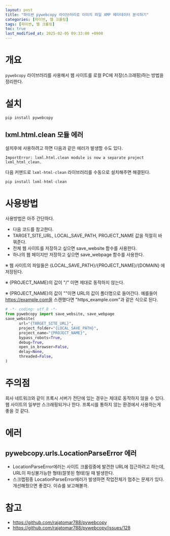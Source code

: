 ```yaml
---
layout: post
title: "파이썬 pywebcopy 라이브러리로 이미지 파일 XMP 메타데이터 분석하기"
categories: [파이썬, 웹 크롤링]
tags: [파이썬, 웹 크롤링]
toc: true
last_modified_at: 2025-02-05 09:33:00 +0900
---
```


# 개요 
`pywebcopy` 라이브러리를 사용해서 웹 사이트를 로컬 PC에 저장(스크래핑)하는 방법을 정리한다. 

# 설치

```py
pip install pywebcopy
```

## lxml.html.clean 모듈 에러 

설치후에 사용하려고 하면 다음과 같은 에러가 발생할 수도 있다. 

```
ImportError: lxml.html.clean module is now a separate project lxml_html_clean.
```

다음 커맨드로 `lxml-html-clean` 라이브러리를 수동으로 설치해주면 해결된다. 

```py
pip install lxml-html-clean
```

# 사용방법

사용방법은 아주 간단하다. 

- 다음 코드를 참고한다. 
- TARGET_SITE_URL, LOCAL_SAVE_PATH, PROJECT_NAME 값을 적절히 바꿔준다. 
- 전체 웹 사이트를 저장하고 싶으면 save_website 함수를 사용한다. 
- 하나의 웹 페이지만 저장하고 싶으면 save_webpage 함수를 사용한다. 

※ 웹 사이트의 파일들은 {LOCAL_SAVE_PATH}/{PROJECT_NAME}/{DOMAIN} 에 저장된다. 

※ {PROJECT_NAME}의 값이 "/" 이면 제대로 동작하지 않는다. 

※ {PROJECT_NAME}의 값이 ""이면 URL의 값이 폴더명으로 들어간다. 예를들어 https://example.com을 스캔했다면 "https_example.com"과 같은 식으로 된다. 

```py
# -*- coding: utf_8 -*-
from pywebcopy import save_website, save_webpage
save_website(
      url="{TARGET_SITE_URL}",
      project_folder="{LOCAL_SAVE_PATH}",
      project_name="{PROJECT_NAME}",
      bypass_robots=True,
      debug=True,
      open_in_browser=False,
      delay=None,
      threaded=False,
)


```

# 주의점
회사 네트워크와 같이 프록시 서버가 전단에 있는 경우는 제대로 동작하지 않을 수 있다. 웹 사이트의 일부만 스크래핑되거나 한다. 프록시를 통하지 않는 환경에서 사용하는게 좋을 것 같다. 


# 에러
## pywebcopy.urls.LocationParseError 에러 
- LocationParseError에러는 사이트 크롤링중에 발견한 URL에 접근하려고 하는데, URL이 파싱불가능한 형태(잘못된 형태)일 때 발생한다. 
- 스크랩핑중 LocationParseError에러가 발생하면 작업전체가 멈추는 문제가 있다. 개선해줬으면 좋겠다. 이슈를 보고해볼까. 


# 참고 
- https://github.com/rajatomar788/pywebcopy
- https://github.com/rajatomar788/pywebcopy/issues/128